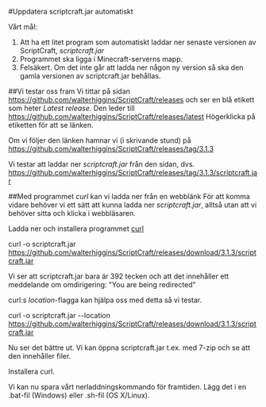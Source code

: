 #Uppdatera scriptcraft.jar automatiskt

Vårt mål: 

1. Att ha ett litet program som automatiskt laddar ner senaste versionen av ScriptCraft, *scriptcraft.jar*
1. Programmet ska ligga i Minecraft-serverns mapp.
1. Felsäkert. Om det inte går att ladda ner någon ny version så ska den gamla versionen av scriptcraft.jar behållas.

##Vi testar oss fram
Vi tittar på sidan 
https://github.com/walterhiggins/ScriptCraft/releases
och ser en blå etikett som heter *Latest release*. Den leder till
https://github.com/walterhiggins/ScriptCraft/releases/latest Högerklicka på etiketten för att se länken.

Om vi följer den länken hamnar vi (i skrivande stund) på
https://github.com/walterhiggins/ScriptCraft/releases/tag/3.1.3

Vi testar att laddar ner *scriptcraft.jar* från den sidan, dvs.
https://github.com/walterhiggins/ScriptCraft/releases/tag/3.1.3/scriptcraft.jar

##Med programmet *curl* kan vi ladda ner från en webblänk
För att komma vidare behöver vi ett sätt att kunna ladda ner *scriptcraft.jar*, alltså utan att vi behöver sitta och klicka 
i webbläsaren.

Ladda ner och installera programmet [curl](http://curl.haxx.se/download.html)

curl -o scriptcraft.jar https://github.com/walterhiggins/ScriptCraft/releases/download/3.1.3/scriptcraft.jar

Vi ser att scriptcraft.jar bara är 392 tecken och att det innehåller ett meddelande om omdirigering: "You are being redirected"

curl:s *location*-flagga kan hjälpa oss med detta så vi testar.

curl -o scriptcraft.jar --location https://github.com/walterhiggins/ScriptCraft/releases/download/3.1.3/scriptcraft.jar

Nu ser det bättre ut. Vi kan öppna scriptcraft.jar t.ex. med 7-zip och se att den innehåller filer.

Installera curl.

Vi kan nu spara vårt nerladdningskommando för framtiden. Lägg det i en .bat-fil (Windows) eller .sh-fil (OS X/Linux).

